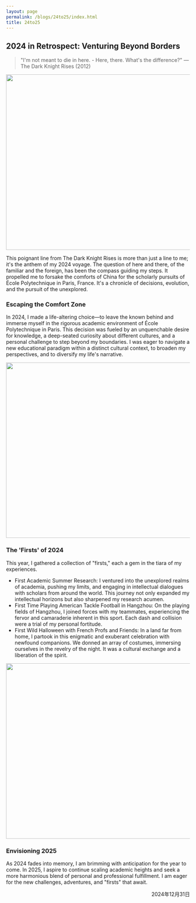 ```yaml
---
layout: page
permalink: /blogs/24to25/index.html
title: 24to25
---
```


## 2024 in Retrospect: Venturing Beyond Borders
> "I'm not meant to die in here. - Here, there. What's the difference?" — The Dark Knight Rises (2012)

<img src="https://apollohong.github.io/images/batman_diehere.png" width="720" height="480">

This poignant line from The Dark Knight Rises is more than just a line to me; it's the anthem of my 2024 voyage. The question of here and there, of the familiar and the foreign, has been the compass guiding my steps. It propelled me to forsake the comforts of China for the scholarly pursuits of École Polytechnique in Paris, France. It's a chronicle of decisions, evolution, and the pursuit of the unexplored.
### Escaping the Comfort Zone
In 2024, I made a life-altering choice—to leave the known behind and immerse myself in the rigorous academic environment of École Polytechnique in Paris. This decision was fueled by an unquenchable desire for knowledge, a deep-seated curiosity about different cultures, and a personal challenge to step beyond my boundaries. I was eager to navigate a new educational paradigm within a distinct cultural context, to broaden my perspectives, and to diversify my life's narrative.

<img src="https://apollohong.github.io/images/american_football_hangzhou.png" width="720" height="480">

### The 'Firsts' of 2024
This year, I gathered a collection of "firsts," each a gem in the tiara of my experiences.
+	First Academic Summer Research: I ventured into the unexplored realms of academia, pushing my limits, and engaging in intellectual dialogues with scholars from around the world. This journey not only expanded my intellectual horizons but also sharpened my research acumen.
+	First Time Playing American Tackle Football in Hangzhou: On the playing fields of Hangzhou, I joined forces with my teammates, experiencing the fervor and camaraderie inherent in this sport. Each dash and collision were a trial of my personal fortitude.
+	First Wild Halloween with French Profs and Friends: In a land far from home, I partook in this enigmatic and exuberant celebration with newfound companions. We donned an array of costumes, immersing ourselves in the revelry of the night. It was a cultural exchange and a liberation of the spirit.

<img src="https://apollohong.github.io/images/bodySun.jpg" width="720" height="480">

### Envisioning 2025
As 2024 fades into memory, I am brimming with anticipation for the year to come. In 2025, I aspire to continue scaling academic heights and seek a more harmonious blend of personal and professional fulfillment. I am eager for the new challenges, adventures, and "firsts" that await.


<p align="right">2024年12月31日</p>
